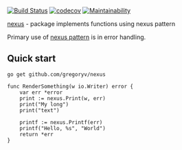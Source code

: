 [![Build Status](https://travis-ci.org/gregoryv/nexus.svg?branch=master)](https://travis-ci.org/gregoryv/nexus)
[![codecov](https://codecov.io/gh/gregoryv/nexus/branch/master/graph/badge.svg)](https://codecov.io/gh/gregoryv/nexus)
[![Maintainability](https://api.codeclimate.com/v1/badges/df2736e1ac63580b49d7/maintainability)](https://codeclimate.com/github/gregoryv/nexus/maintainability)

[nexus](https://godoc.org/github.com/gregoryv/nexus) - package implements functions using nexus pattern

Primary use of [nexus pattern](https://www.7de.se/go-learn/SE/nexus_pattern.html) is in error handling.

## Quick start

    go get github.com/gregoryv/nexus

    func RenderSomething(w io.Writer) error {
	    var err *error
	    print := nexus.Print(w, err)
		print("My long")
		print("text")

		printf := nexus.Printf(err)
		printf("Hello, %s", "World")
		return *err
	}
